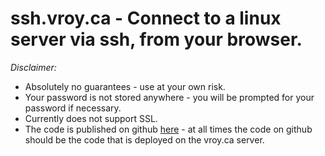 # ssh.vroy.ca - Connect to a linux server via ssh, from your browser.

*Disclaimer:*

* Absolutely no guarantees - use at your own risk.
* Your password is not stored anywhere - you will be prompted for your password if necessary.
* Currently does not support SSL.
* The code is published on github <a href="https://github.com/exploid/ssh.vroy.ca">here</a> - at all times the code on github should be the code that is deployed on the vroy.ca server.
